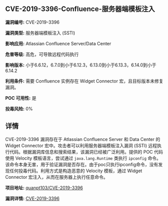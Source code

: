 ## CVE-2019-3396-Confluence-服务器端模板注入

**漏洞编号:** CVE-2019-3396

**漏洞类型:** 服务器端模板注入 (SSTI)

**影响应用:** Atlassian Confluence Server/Data Center

**危害等级:** 高危，可导致远程代码执行

**影响版本:** 小于6.6.12，6.7.0到小于6.12.3，6.13.0到小于6.13.3，6.14.0到小于6.14.2

**利用条件:** 需要 Confluence 实例存在 Widget Connector 宏，且目标版本未修复漏洞。

**POC 可用性:** 是

**投毒风险:** 0%

## 详情

CVE-2019-3396 漏洞存在于 Atlassian Confluence Server 和 Data Center 的 Widget Connector 宏中。攻击者可以利用服务器端模板注入漏洞 (SSTI) 远程执行代码。根据漏洞库信息和搜索结果，该漏洞已经被广泛利用。提供的 POC 代码使用 Velocity 模板语言，尝试通过 `java.lang.Runtime` 类执行 `ipconfig` 命令。该命令本身无害，用于验证漏洞是否存在。由于poc只执行ipconfig命令，没有发现任何投毒代码。利用方式是构造恶意的 Velocity 模板，通过 Widget Connector 宏注入，从而在服务器上执行任意命令。

**项目地址:** [quanpt103/CVE-2019-3396](https://github.com/quanpt103/CVE-2019-3396)

**漏洞详情:** [CVE-2019-3396](https://nvd.nist.gov/vuln/detail/CVE-2019-3396)